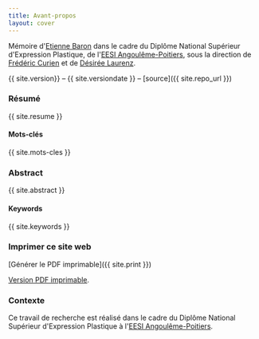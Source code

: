```yaml
---
title: Avant-propos
layout: cover
---
```

Mémoire d'[Etienne Baron](https://urltr.ee/etxetxe) dans le cadre du Diplôme National Supérieur d'Expression Plastique, de l'[EESI Angoulême-Poitiers](https://www.eesi.eu/site/index.php), sous la direction de [Frédéric Curien](_memoire/1-a-propos/-a-propos.md) et de [Désirée Laurenz](_memoire/1-a-propos/-a-propos.md).

{{ site.version}} – {{ site.versiondate }} – [source]({{ site.repo_url }})

### Résumé
{{ site.resume }}

#### Mots-clés
{{ site.mots-cles }}

### Abstract
{{ site.abstract }}

#### Keywords
{{ site.keywords }}


### Imprimer ce site web
[Générer le PDF imprimable]({{ site.print }})

[Version PDF imprimable](/telechargement/baron-etienne-bifurcation-carnet-de-recherche-cc-by-nc-sa.pdf).

### Contexte
Ce travail de recherche est réalisé dans le cadre du Diplôme National Supérieur d'Expression Plastique à l'[EESI Angoulême-Poitiers](https://www.eesi.eu/site/index.php).

